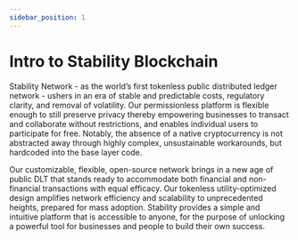 ```yaml
---
sidebar_position: 1
---
```


# Intro to Stability Blockchain

Stability Network - as the world’s first tokenless public distributed ledger network - ushers in an era of stable and predictable costs, regulatory clarity, and removal of volatility. Our permissionless platform is flexible enough to still preserve privacy thereby empowering businesses to transact and collaborate without restrictions, and enables individual users to participate for free. Notably, the absence of a native cryptocurrency is not abstracted away through highly complex, unsustainable workarounds, but hardcoded into the base layer code.

Our customizable, flexible, open-source network brings in a new age of public DLT that stands ready to accommodate both financial and non-financial transactions with equal efficacy. Our tokenless utility-optimized design amplifies network efficiency and scalability to unprecedented heights, prepared for mass adoption. Stability provides a simple and intuitive platform that is accessible to anyone, for the purpose of unlocking a powerful tool for businesses and people to build their own success.
